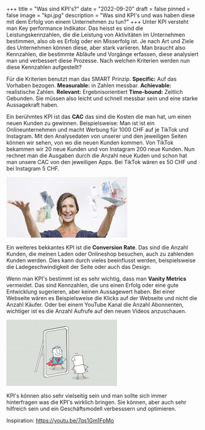 +++
title = "Was sind KPI's?"
date = "2022-09-20"
draft = false
pinned = false
image = "kpi.jpg"
description = "Was sind KPI's und was haben diese mit dem Erfolg von einem Unternehmen zu tun?"
+++
Unter KPI versteht man Key performance Indikator. Das heisst es sind die Leistungskennzahlen, die die Leistung von Aktivitäten im Unternehmen bestimmen, also ob es Erfolg oder ein Misserfolg ist. Je nach Art und Ziele des Unternehmen können diese, aber stark variieren. Man braucht also Kennzahlen, die bestimmte Abläufe und Vorgänge erfassen, diese analysiert man und verbessert diese Prozesse. Nach welchen Kriterien werden nun diese Kennzahlen aufgestellt?

Für die Kriterien benutzt man das SMART Prinzip. **Specific:** Auf das Vorhaben bezogen. **Measurable:** in Zahlen messbar. **Achievable:** realistische Zahlen. **Relevant:** Ergebnisorientiert **Time-bound:** Zeitlich Gebunden. Sie müssen also leicht und schnell messbar sein und eine starke Aussagekraft haben.

Ein berühmtes KPI ist das **CAC** das sind die Kosten die man hat, um einen neuen Kunden zu gewinnen. Beispielsweise: Man ist ist ein Onlineunternehmen und macht Werbung für 1000 CHF auf je TikTok und Instagram. Mit den Analysedaten von unserer und den jeweiligen Seiten können wir sehen, von wo die neuen Kunden kommen. Von TikTok bekammen wir 20 neue Kunden und von Instagram 200 neue Kunden. Nun rechnet man die Ausgaben durch die Anzahl neue Kuden und schon hat man unsere CAC von den jeweiligen Apps. Bei TikTok wären es 50 CHF und bei Instagram 5 CHF.

![](geld.jpg)

Ein weiteres bekkantes KPI ist die **Conversion Rate**. Das sind die Anzahl Kunden, die meinen Laden oder Onlineshop besuchen, auch zu zahlenden Kunden werden. Dies kann durch vieles beeinflusst werden, beispielsweise die Ladegeschwindigkeit der Seite oder auch das Design.

Wenn man KPI's bestimmt ist es sehr wichtig, dass man **Vanity Metrics** vermeidet. Das sind Kennzahlen, die uns einen Erfolg oder eine gute Entwicklung sugerieren, aber keinen Aussagewert haben. Bei einer Webseite wären es Beispielsweise die Klicks auf der Webseite und nicht die Anzahl Käufer. Oder bei einem YouTube Kanal die Anzahl Abonnenten, wichtiger ist es die Anzahl Aufrufe auf den neuen Videos anzuschauen.

![](images.jpg)

KPI's können also sehr vielseitig sein und man sollte sich immer hinterfragen was die KPI's wirklich bringen. Sie können, aber auch sehr hilfreich sein und ein Geschäftsmodell verbesssern und optimieren.

Inspiration:[](< https://www.youtube.com/watch?v=7qs1Gm1FpMo&t=208s>) <https://youtu.be/7qs1Gm1FpMo>

[](< https://www.youtube.com/watch?v=7qs1Gm1FpMo&t=208s>)